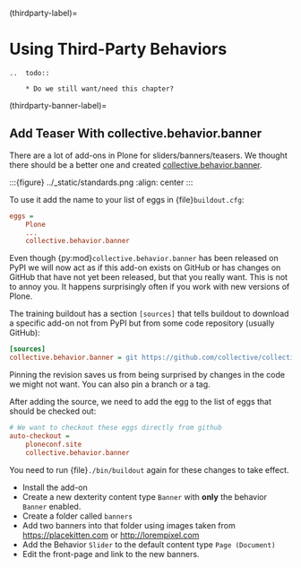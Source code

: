 (thirdparty-label)=

# Using Third-Party Behaviors

```{eval-rst}
..  todo::

    * Do we still want/need this chapter?
```

(thirdparty-banner-label)=

## Add Teaser With collective.behavior.banner

There are a lot of add-ons in Plone for sliders/banners/teasers.
We thought there should be a better one and created [collective.behavior.banner](https://pypi.org/project/collective.behavior.banner/).

:::{figure} ../_static/standards.png
:align: center
:::

To use it add the name to your list of eggs in {file}`buildout.cfg`:

```cfg
eggs =
    Plone
    ...
    collective.behavior.banner
```

Even though {py:mod}`collective.behavior.banner` has been released on PyPI we will now act as if this add-on exists on GitHub or has changes on GitHub that have not yet been released, but that you really want.
This is not to annoy you.
It happens surprisingly often if you work with new versions of Plone.

The training buildout has a section `[sources]` that tells buildout to download a specific add-on not from PyPI but from some code repository (usually GitHub):

```cfg
[sources]
collective.behavior.banner = git https://github.com/collective/collective.behavior.banner.git pushurl=git@github.com:collective/collective.behavior.banner.git rev=7c13285
```

Pinning the revision saves us from being surprised by changes in the code we might not want.
You can also pin a branch or a tag.

After adding the source, we need to add the egg to the list of eggs that should be checked out:

```cfg
# We want to checkout these eggs directly from github
auto-checkout =
    ploneconf.site
    collective.behavior.banner
```

You need to run {file}`./bin/buildout` again for these changes to take effect.

- Install the add-on
- Create a new dexterity content type `Banner` with **only** the behavior `Banner` enabled.
- Create a folder called `banners`
- Add two banners into that folder using images taken from <https://placekitten.com> or <http://lorempixel.com>
- Add the Behavior `Slider` to the default content type `Page (Document)`
- Edit the front-page and link to the new banners.
